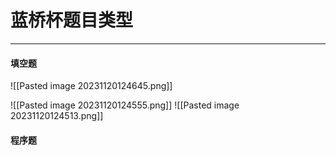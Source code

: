   
# 蓝桥杯题目类型
---
#### **填空题**

![[Pasted image 20231120124645.png]]

![[Pasted image 20231120124555.png]]
![[Pasted image 20231120124513.png]]

#### **程序题**
